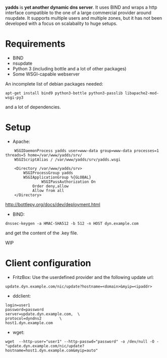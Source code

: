 **yadds** is **yet another dynamic dns server**. It uses BIND and wraps a http 
interface compatible to the one of a large commercial provider around nsupdate. 
It supports multiple users and multiple zones, but it has not been developed 
with a focus on scalabality to huge setups.

Requirements
============
 * BIND
 * nsupdate
 * Python 3 (including bottle and a lot of other packages)
 * Some WSGI-capable webserver

An incomplete list of debian packages needed:
```
apt-get install bind9 python3-bottle python3-passlib libapache2-mod-wsgi-py3
```
and a lot of dependencies.


Setup
=====

 * Apache:
```
	WSGIDaemonProcess yadds user=www-data group=www-data processes=1 threads=5 home=/var/www/yadds/srv/
	WSGIScriptAlias / /var/www/yadds/srv/yadds.wsgi

	<Directory /var/www/yadds/srv>
		WSGIProcessGroup yadds
		WSGIApplicationGroup %{GLOBAL}
                WSGIPassAuthorization On
        	Order deny,allow
	        Allow from all
	</Directory>
```
http://bottlepy.org/docs/dev/deployment.html

 * BIND:
```
dnssec-keygen -a HMAC-SHA512 -b 512 -n HOST dyn.example.com
```
and get the content of the .key file.

WIP

Client configuration
====================

 * FritzBox:
Use the userdefined provider and the following update url:
```
update.dyn.example.com/nic/update?hostname=<domain>&myip=<ipaddr>
```
 * ddclient:
```
login=user1
password=password
server=update.dyn.example.com,	\
protocol=dyndns2		\
host1.dyn.example.com
```
 * wget:
```
wget  --http-user="user1" --http-passwd="password" -o /dev/null -O -  "update.dyn.example.com/nic/update?hostname=host1.dyn.example.com&myip=auto"
```

